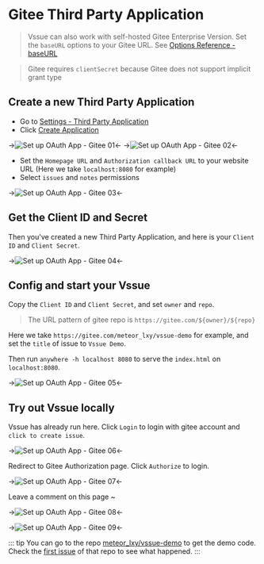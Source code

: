 # Gitee Third Party Application

> Vssue can also work with self-hosted Gitee Enterprise Version. Set the `baseURL` options to your Gitee URL. See [Options Reference - baseURL](../options/README.md#baseurl)

> Gitee requires `clientSecret` because Gitee does not support implicit grant type

## Create a new Third Party Application

- Go to [Settings - Third Party Application](https://gitee.com/oauth/applications)
- Click [Create Application](https://gitee.com/oauth/applications/new)

->![Set up OAuth App - Gitee 01](/assets/img/oauth-app-gitee-01.png)<-
->![Set up OAuth App - Gitee 02](/assets/img/oauth-app-gitee-02.png)<-

- Set the `Homepage URL` and `Authorization callback URL` to your website URL (Here we take `localhost:8080` for example)
- Select `issues` and `notes` permissions

->![Set up OAuth App - Gitee 03](/assets/img/oauth-app-gitee-03.png)<-

## Get the Client ID and Secret

Then you've created a new Third Party Application, and here is your `Client ID` and `Client Secret`.

->![Set up OAuth App - Gitee 04](/assets/img/oauth-app-gitee-04.png)<-

## Config and start your Vssue

Copy the `Client ID` and `Client Secret`, and set `owner` and `repo`.

> The URL pattern of gitee repo is `https://gitee.com/${owner}/${repo}`

Here we take `https://gitee.com/meteor_lxy/vssue-demo` for example, and set the `title` of issue to `Vssue Demo`.

Then run `anywhere -h localhost 8080` to serve the `index.html` on `localhost:8080`.

->![Set up OAuth App - Gitee 05](/assets/img/oauth-app-gitee-05.png)<-

## Try out Vssue locally

Vssue has already run here. Click `Login` to login with gitee account and `click to create issue`.

->![Set up OAuth App - Gitee 06](/assets/img/oauth-app-gitee-06.png)<-

Redirect to Gitee Authorization page. Click `Authorize` to login.

->![Set up OAuth App - Gitee 07](/assets/img/oauth-app-gitee-07.png)<-

Leave a comment on this page ~

->![Set up OAuth App - Gitee 08](/assets/img/oauth-app-gitee-08.png)<-

->![Set up OAuth App - Gitee 09](/assets/img/oauth-app-gitee-09.png)<-

::: tip
You can go to the repo [meteor_lxy/vssue-demo](https://gitee.com/meteor_lxy/vssue-demo) to get the demo code. Check the [first issue](https://gitee.com/meteor_lxy/vssue-demo/issues/IWWTA) of that repo to see what happened.
:::
